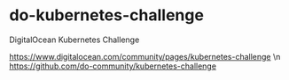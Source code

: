 # do-kubernetes-challenge
DigitalOcean Kubernetes Challenge

https://www.digitalocean.com/community/pages/kubernetes-challenge \n
https://github.com/do-community/kubernetes-challenge
